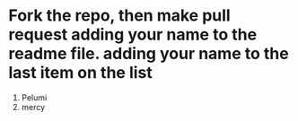 # Fork the repo, then make pull request adding your name to the readme file. adding your name to the last item on the list

1. Pelumi 
2. mercy
